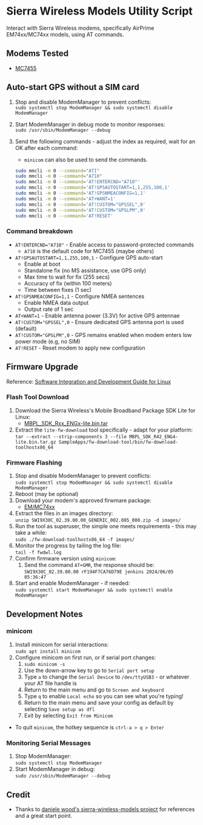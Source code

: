 # Sierra Wireless Models Utility Script

Interact with Sierra Wireless modems, specifically AirPrime EM74xx/MC74xx models, using AT commands.

## Modems Tested

* [MC7455](https://source.sierrawireless.com/resources/airprime/minicard/74xx/airprime_mc7455_product_technical_specification/)

## Auto-start GPS without a SIM card

1. Stop and disable ModemManager to prevent conflicts:  
   `sudo systemctl stop ModemManager && sudo systemctl disable ModemManager`
2. Start ModemManager in debug mode to monitor responses:  
   `sudo /usr/sbin/ModemManager --debug`
3. Send the following commands - adjust the index as required, wait for an OK after each command: 

    * `minicom` can also be used to send the commands.

    ```bash
    sudo mmcli -m 0 --command="ATI"
    sudo mmcli -m 0 --command="A710"
    sudo mmcli -m 0 --command='AT!ENTERCND="A710"'
    sudo mmcli -m 0 --command='AT!GPSAUTOSTART=1,1,255,100,1'
    sudo mmcli -m 0 --command='AT!GPSNMEACONFIG=1,1'
    sudo mmcli -m 0 --command='AT+WANT=1'
    sudo mmcli -m 0 --command='AT!CUSTOM="GPSSEL",0'
    sudo mmcli -m 0 --command='AT!CUSTOM="GPSLPM",0'
    sudo mmcli -m 0 --command='AT!RESET'
    ```

### Command breakdown

* `AT!ENTERCND="A710"` - Enable access to password-protected commands
  * `A710` is the default code for MC7455 (maybe others)
* `AT!GPSAUTOSTART=1,1,255,100,1` - Configure GPS auto-start
  * Enable at boot
  * Standalone fix (no MS assistance, use GPS only)
  * Max time to wait for fix (255 secs)
  * Accuracy of fix (within 100 meters)
  * Time between fixes (1 sec)
* `AT!GPSNMEACONFIG=1,1` - Configure NMEA sentences
  * Enable NMEA data output
  * Output rate of 1 sec
* `AT+WANT=1` - Enable antenna power (3.3V) for active GPS antennae
* `AT!CUSTOM="GPSSEL",0` - Ensure dedicated GPS antenna port is used (default)
* `AT!CUSTOM="GPSLPM",0` - GPS remains enabled when modem enters low power mode (e.g, no SIM)
* `AT!RESET` - Reset modem to apply new configuration

## Firmware Upgrade

Reference: [Software Integration and Development Guide for Linux](https://source.sierrawireless.com/resources/airprime/software/mbpl/mbpl-software-latest/)

### Flash Tool Download

1. Download the Sierra Wireless's Mobile Broadband Package SDK Lite for Linux:
   * [MBPL_SDK_Rxx_ENGx-lite.bin.tar](https://source.sierrawireless.com/resources/airprime/software/mbpl/mbpl-software-latest/)
2. Extract the `lite-fw-download` tool specifically - adapt for your platform:
   `tar --extract --strip-components 3 --file MBPL_SDK_R42_ENG4-lite.bin.tar.gz SampleApps/fw-download-tool/bin/fw-download-toolhostx86_64`

### Firmware Flashing

1. Stop and disable ModemManager to prevent conflicts:  
   `sudo systemctl stop ModemManager && sudo systemctl disable ModemManager`
2. Reboot (may be optional)
3. Download your modem's approved firwmare package:
   * [EM/MC74xx](https://source.sierrawireless.com/resources/airprime/minicard/74xx/em_mc74xx-approved-fw-packages/)
4. Extract the files in an images directory:  
   `unzip SWI9X30C_02.39.00.00_GENERIC_002.085_000.zip -d images/`
5. Run the tool as superuser, the simple one meets requirements - this may take a while:  
   `sudo ./fw-download-toolhostx86_64 -f images/`
6. Monitor the progress by tailing the log file:  
   `tail -f fwdwl.log`
7. Confirm firmware version using `minicom`:
   1. Send the command `AT+GMR`, the response should be:  
   `SWI9X30C_02.39.00.00 rF194F7CA76D79E jenkins 2024/06/05 05:36:47`
8. Start and enable ModemManager - if needed:  
   `sudo systemctl start ModemManager && sudo systemctl enable ModemManager`

## Development Notes

### minicom

1. Install minicom for serial interactions:  
   `sudo apt install minicom`
2. Configure minicom on first run, or if serial port changes:
   1. `sudo minicom -s`
   2. Use the down-arrow key to go to `Serial port setup`
   3. Type `a` to change the `Serial Device` to `/dev/ttyUSB3` - or whatever your AT file handle is
   4. Return to the main menu and go to `Screen and keyboard`
   5. Type `q` to enable `Local echo` so you can see what you're typing!
   6. Return to the main menu and save your config as default by selecting `Save setup as dfl`
   7. Exit by selecting `Exit from Minicom`

* To quit `minicom`, the hotkey sequence is `ctrl-a > q > Enter`

### Monitoring Serial Messages

1. Stop ModemManager:  
   `sudo systemctl stop ModemManager`
2. Start ModemManager in debug:  
   `sudo /usr/sbin/ModemManager --debug`

## Credit

* Thanks to [daniele wood's sierra-wireless-models project](https://github.com/danielewood/sierra-wireless-modems/) for references and a great start point.
